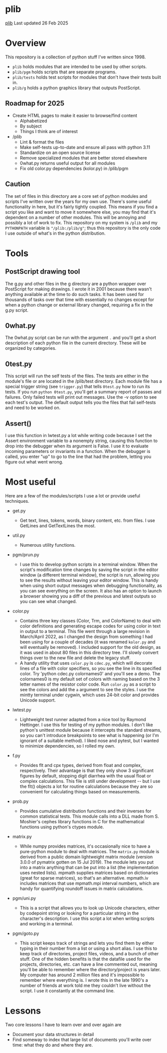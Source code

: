 # plib

[plib](https://github.com/someonesdad1/plib) Last updated 26 Feb 2025 

# Overview

This repository is a collection of python stuff I've written since 1998.  

* `plib` holds modules that are intended to be used by other scripts.
* `plib/pgm` holds scripts that are separate programs.
* `plib/tests` holds test scripts for modules that don't have their tests built in.
* `plib/g` holds a python graphics library that outputs PostScript.

## Roadmap for 2025

* Create HTML pages to make it easier to browse/find content
    * Alphabetized
    * By subject
    * Things I think are of interest
* /plib
    * Lint & format the files
    * Make self-tests up-to-date and ensure all pass with python 3.11
    * Standardize on an open source license
    * Remove specialized modules that are better stored elsewhere
    * 0what.py returns useful output for all modules
    * Fix old color.py dependencies (kolor.py) in /plib/pgm

## Caution

The set of files in this directory are a core set of python modules and scripts I've
written over the years for my own use.  There's some useful functionality in here, but
it's fairly tightly coupled.  This means if you find a script you like and want to move
it somewhere else, you may find that it's dependent on a number of other modules.  This
will be annoying and possibly a lot of work to fix.  This repository on my system is
`/plib` and my `PYTHONPATH` variable is `"/plib:/plib/g"`; thus this repository is the
only code I use outside of what's in the python distribution. 

# Tools

## PostScript drawing tool

The g.py and other files in the g directory are a python wrapper over PostScript for
making drawings.  I wrote it in 2001 because there wasn't anything available at the time
to do such tasks.  It has been used for thousands of tasks over that time with
essentially no changes except for when a python change or external library changed,
requiring a fix in the g.py script.

## 0what.py

The 0what.py script can be run with the argument `.` and you'll get a short description
of each python file in the current directory.  These will be organized by categories.

## 0test.py

This script will run the self tests of the files.  The tests are either in the module's
file or are located in the /plib/test directory.  Each module file has a special trigger
string (see `trigger.py`) that tells `0test.py` how to run its tests.  If you run
`python 0test.py`, you'll get a summary report of passes and failures.  Only failed
tests will print out messages.  Use the -v option to see each test's output.  The
default output tells you the files that fail self-tests and need to be worked on.


## Assert()

I use this function in lwtest.py a lot while writing code because I set the Assert
environment variable to a nonempty string, causing this function to drop into the
debugger when its argument is False.  I use it to evaluate incoming parameters or
invariants in a function.  When the debugger is called, you enter "up" to go to the line
that had the problem, letting you figure out what went wrong.

# Most useful

Here are a few of the modules/scripts I use a lot or provide useful techniques.

* get.py
    - Get text, lines, tokens, words, binary content, etc. from files.  I use GetLines
      and GetTextLines the most.

* util.py
    - Numerous utility functions.

* pgm/prun.py
    - I use this to develop python scripts in a terminal window.  When the script's
      modification time changes by saving the script in the editor window (a different
      terminal window), the script is run, allowing you to see the results without
      leaving your editor window.  This is handy when using short output messages when
      debugging functionality, as you can see everything on the screen.  It also has an
      option to launch a browser showing you a diff of the previous and latest outputs
      so you can see what changed.

* color.py
    - Contains three key classes (Color, Trm, and ColorName) to deal with color
      definitions and generating escape codes for using color in text in output to a
      terminal.  This file went through a large revision in March/April 2022, as I
      changed the design from something I had been using for a couple of decades (it was
      renamed `kolor.py` and will eventually be removed).  I included support for the
      old design, as it was used in about 80 files in this directory tree.  I'll slowly
      convert things over to the new file and delete the legacy stuff.  
    - A handy utility that uses `color.py` is `cdec.py`, which will decorate lines of a
      file with color specifiers, so you see the line in its specified color.  Try
      'python cdec.py colornames0' and you'll see a demo.  The colornames0 is my default
      set of colors with naming based on the 3 letter names of the resistor color code.
      Run `color.py` as a script to see the colors and add the `a` argument to see the
      styles.  I use the mintty terminal under cygwin, which uses 24-bit color and
      provides Unicode support.

* lwtest.py
    - Lightweight test runner adapted from a nice tool by Raymond Hettinger.  I use this
      for testing of my python modules.  I don't like python's unittest module because
      it intercepts the standard streams, so you can't introduce breakpoints to see what
      is happening (or I'm ignorant of a suitable method).  I liked nose and pytest, but
      I wanted to minimize dependencies, so I rolled my own. 

* f.py
    - Provides flt and cpx types, derived from float and complex, respectively.  Their
      advantage is that they only show 3 significant figures by default, stopping digit
      diarrhea with the usual float or complex calculations.  This file is still under
      development -- but I use the flt() objects a lot for routine calculations because
      they are so convenient for calculating things based on measurements.  

* prob.py
    - Provides cumulative distribution functions and their inverses for common
      statistical tests.  This module calls into a DLL made from S. Moshier's cephes
      library functions in C for the mathematical functions using python's ctypes
      module. 

* matrix.py
    - While numpy provides matrices, it's occasionally nice to have a pure-python module
      to deal with matrices.  The `matrix.py` module is derived from a public domain
      lightweight matrix module (version 3.0.0 of pymatrix gotten on 15 Jul 2019).  The
      module lets you put into a matrix anything that can be put into a list (the
      implementation uses nested lists).  mpmath supplies matrices based on dictionaries
      (great for sparse matrices), so that's an alternative.  mpmath.iv includes
      matrices that use mpmath.mpi interval numbers, which are handy for quantifying
      roundoff issues in matrix calculations.

* pgm/uni.py
    - This is a script that allows you to look up Unicode characters, either by
      codepoint string or looking for a particular string in the character's
      description.  I use this script a lot when writing scripts and working in a
      terminal.

* pgm/goto.py
    - This script keeps track of strings and lets you find them by either typing in
      their number from a list or using a short alias.  I use this to keep track of
      directories, project files, videos, and a bunch of other stuff.  One of the hidden
      benefits is that the datafile used for the projects, directories, etc. can have a
      line commented out, meaning you'll be able to remember where the directory/project
      is years later.  My computer has around 2 million files and it's impossible to
      remember where everything is.  I wrote this in the late 1990's a number of friends
      at work told me they couldn't live without the script.  I use it constantly at the
      command line.

# Lessons

Two core lessons I have to learn over and over again are 

* Document your data structures in detail
* Find someway to index that large list of documents you'll write over time: what they do and where
  they are.
